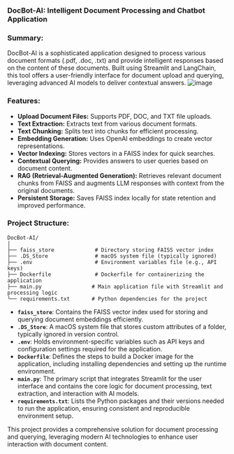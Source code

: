 ### **DocBot-AI: Intelligent Document Processing and Chatbot Application**

### **Summary:**
DocBot-AI is a sophisticated application designed to process various document formats (.pdf, .doc, .txt) and provide intelligent responses based on the content of these documents. Built using Streamlit and LangChain, this tool offers a user-friendly interface for document upload and querying, leveraging advanced AI models to deliver contextual answers.
![image](https://github.com/user-attachments/assets/243a9a78-87ef-4fc6-a4e0-604a95f4e7aa)

### **Features:**
- **Upload Document Files:** Supports PDF, DOC, and TXT file uploads.
- **Text Extraction:** Extracts text from various document formats.
- **Text Chunking:** Splits text into chunks for efficient processing.
- **Embedding Generation:** Uses OpenAI embeddings to create vector representations.
- **Vector Indexing:** Stores vectors in a FAISS index for quick searches.
- **Contextual Querying:** Provides answers to user queries based on document content.
- **RAG (Retrieval-Augmented Generation):** Retrieves relevant document chunks from FAISS and augments LLM responses with context from the original documents.
- **Persistent Storage:** Saves FAISS index locally for state retention and improved performance.
### **Project Structure:**
```
DocBot-AI/
│
├── faiss_store             # Directory storing FAISS vector index
├── .DS_Store               # macOS system file (typically ignored)
├── .env                    # Environment variables file (e.g., API keys)
├── Dockerfile              # Dockerfile for containerizing the application
├── main.py                # Main application file with Streamlit and processing logic
└── requirements.txt       # Python dependencies for the project
```
- **`faiss_store`**: Contains the FAISS vector index used for storing and querying document embeddings efficiently.
- **`.DS_Store`**: A macOS system file that stores custom attributes of a folder, typically ignored in version control.
- **`.env`**: Holds environment-specific variables such as API keys and configuration settings required for the application.
- **`Dockerfile`**: Defines the steps to build a Docker image for the application, including installing dependencies and setting up the runtime environment.
- **`main.py`**: The primary script that integrates Streamlit for the user interface and contains the core logic for document processing, text extraction, and interaction with AI models.
- **`requirements.txt`**: Lists the Python packages and their versions needed to run the application, ensuring consistent and reproducible environment setup.

This project provides a comprehensive solution for document processing and querying, leveraging modern AI technologies to enhance user interaction with document content.
